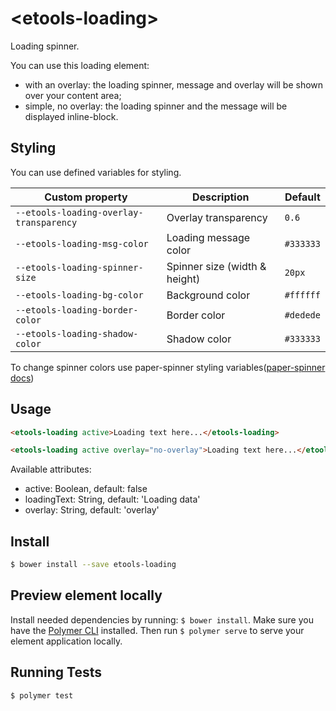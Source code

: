 # \<etools-loading\>

Loading spinner.

You can use this loading element:
- with an overlay: the loading spinner, message and overlay will be shown over your content area;
- simple, no overlay: the loading spinner and the message will be displayed inline-block.

## Styling

You can use defined variables for styling.

Custom property | Description | Default
----------------|-------------|----------
`--etools-loading-overlay-transparency` | Overlay transparency | `0.6`
`--etools-loading-msg-color` | Loading message color | `#333333`
`--etools-loading-spinner-size` | Spinner size (width & height) | `20px`
`--etools-loading-bg-color` | Background color | `#ffffff`
`--etools-loading-border-color` | Border color | `#dedede`
`--etools-loading-shadow-color` | Shadow color | `#333333`

To change spinner colors use paper-spinner styling variables([paper-spinner docs](https://elements.polymer-project.org/elements/paper-spinner))


## Usage
```html
<etools-loading active>Loading text here...</etools-loading>

<etools-loading active overlay="no-overlay">Loading text here...</etools-loading>
```

Available attributes:
* active: Boolean, default: false
* loadingText: String, default: 'Loading data'
* overlay: String, default: 'overlay'

## Install
```bash
$ bower install --save etools-loading
```

## Preview element locally
Install needed dependencies by running: `$ bower install`.
Make sure you have the [Polymer CLI](https://www.npmjs.com/package/polymer-cli) installed. Then run `$ polymer serve` to serve your element application locally.

## Running Tests

```
$ polymer test
```
